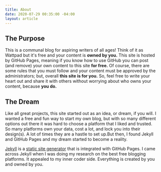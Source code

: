 ```yaml
---
title: About
date: 2020-07-29 00:35:00 -04:00
layout: article
---
```


## The Purpose

This is a communal blog for aspiring writers of all ages!
Think of it as Wattpad but it's free and your content is **owned by you.**
This site is hosted by GitHub Pages, meaning if you know how to use GitHub you can post (and remove) your own content to this site **for free.**
Of course, there are some rules that you must follow and your content must be approved by the administrators; but, overall **this site is for you.**
So, feel free to write your heart out and share it with others without worrying about who owns your content, because **you do.**

## The Dream

Like all great projects, this site started out as an idea, or dream, if you will.
I wanted a free and fun way to start my own blog, but with so many different options out there it was hard to choose a platform that I liked and trusted.
So many platforms own your data, cost a lot, and lock you into their design(s).
A lot of times they are a hastle to set up.But then, I found Jekyll and GitHub Pages and my dream started to become a reality.

[Jekyll](http://jekyllrb.com/) is a [static site generator](https://www.netlify.com/blog/2020/04/14/what-is-a-static-site-generator-and-3-ways-to-find-the-best-one/) that is integrated with GitHub Pages. I came across Jekyll when I was doing my research on the best free blogging platforms.
It appealed to my inner coder side. Everything is created by you and owned by you.
